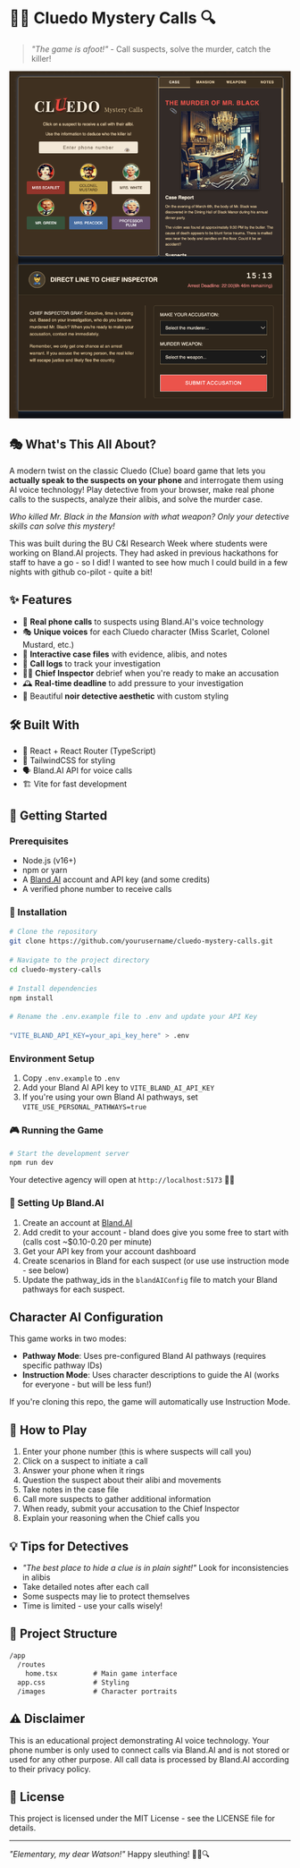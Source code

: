 # 🕵️‍♀️ Cluedo Mystery Calls 🔍

> *"The game is afoot!"* - Call suspects, solve the murder, catch the killer!

![Cluedo Mystery Calls Screenshot](./CluedoScreenshot.png)

## 🎭 What's This All About?

A modern twist on the classic Cluedo (Clue) board game that lets you **actually speak to the suspects on your phone** and interrogate them using AI voice technology! Play detective from your browser, make real phone calls to the suspects, analyze their alibis, and solve the murder case.

*Who killed Mr. Black in the Mansion with what weapon? Only your detective skills can solve this mystery!*

This was built during the BU C&I Research Week where students were working on Bland.AI projects. They had asked in previous hackathons for staff to have a go - so I did! I wanted to see how much I could build in a few nights with github co-pilot - quite a bit!

## ✨ Features

- 📱 **Real phone calls** to suspects using Bland.AI's voice technology
- 🎭 **Unique voices** for each Cluedo character (Miss Scarlet, Colonel Mustard, etc.)
- 🔎 **Interactive case files** with evidence, alibis, and notes
- 📝 **Call logs** to track your investigation
- 👮‍♀️ **Chief Inspector** debrief when you're ready to make an accusation
- 🕰️ **Real-time deadline** to add pressure to your investigation
- 🎨 Beautiful **noir detective aesthetic** with custom styling

## 🛠️ Built With

- 🔵 React + React Router (TypeScript)
- 🎨 TailwindCSS for styling
- 🗣️ Bland.AI API for voice calls
- 🏗️ Vite for fast development

## 🚀 Getting Started

### Prerequisites

- Node.js (v16+)
- npm or yarn
- A [Bland.AI](https://www.bland.ai) account and API key (and some credits)
- A verified phone number to receive calls

### 🔧 Installation

```bash
# Clone the repository
git clone https://github.com/yourusername/cluedo-mystery-calls.git

# Navigate to the project directory
cd cluedo-mystery-calls

# Install dependencies
npm install

# Rename the .env.example file to .env and update your API Key

"VITE_BLAND_API_KEY=your_api_key_here" > .env
```

### Environment Setup

1. Copy `.env.example` to `.env`
2. Add your Bland AI API key to `VITE_BLAND_AI_API_KEY`
3. If you're using your own Bland AI pathways, set `VITE_USE_PERSONAL_PATHWAYS=true`

### 🎮 Running the Game

```bash
# Start the development server
npm run dev
```

Your detective agency will open at `http://localhost:5173` 🕵️‍♂️

### 🔑 Setting Up Bland.AI

1. Create an account at [Bland.AI](https://www.bland.ai)
2. Add credit to your account - bland does give you some free to start with (calls cost ~$0.10-0.20 per minute)
3. Get your API key from your account dashboard
4. Create scenarios in Bland for each suspect (or use use instruction mode - see below)
5. Update the pathway_ids in the `blandAIConfig` file to match your Bland pathways for each suspect.

## Character AI Configuration

This game works in two modes:
- **Pathway Mode**: Uses pre-configured Bland AI pathways (requires specific pathway IDs)
- **Instruction Mode**: Uses character descriptions to guide the AI (works for everyone - but will be less fun!)

If you're cloning this repo, the game will automatically use Instruction Mode.

## 🎲 How to Play

1. Enter your phone number (this is where suspects will call you)
2. Click on a suspect to initiate a call
3. Answer your phone when it rings
4. Question the suspect about their alibi and movements
5. Take notes in the case file
6. Call more suspects to gather additional information
7. When ready, submit your accusation to the Chief Inspector
8. Explain your reasoning when the Chief calls you

## 💡 Tips for Detectives

- *"The best place to hide a clue is in plain sight!"* Look for inconsistencies in alibis
- Take detailed notes after each call
- Some suspects may lie to protect themselves
- Time is limited - use your calls wisely!

## 🧩 Project Structure

```
/app
  /routes
    home.tsx         # Main game interface
  app.css            # Styling
  /images            # Character portraits
```

## ⚠️ Disclaimer

This is an educational project demonstrating AI voice technology. Your phone number is only used to connect calls via Bland.AI and is not stored or used for any other purpose. All call data is processed by Bland.AI according to their privacy policy.

## 📝 License

This project is licensed under the MIT License - see the LICENSE file for details.

---

*"Elementary, my dear Watson!"* Happy sleuthing! 🕵️‍♀️🔍
